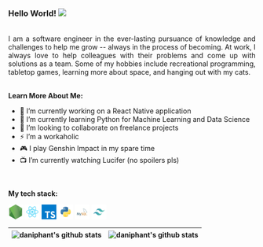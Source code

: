 ### Hello World!   <img height="24" src="https://emojipedia-us.s3.amazonaws.com/source/skype/289/ghost_1f47b.png">

<br>

<div style="text-align: justify"> I am a software engineer in the ever-lasting pursuance of knowledge and challenges to help me grow -- always in the process of becoming. At work, I always love to help colleagues with their problems and come up with solutions as a team. Some of my hobbies include recreational programming, tabletop games, learning more about space, and hanging out with my cats.</div>

<br>

**Learn More About Me:**

- 🔭 I’m currently working on a React Native application
- 🌱 I’m currently learning Python for Machine Learning and Data Science
- 👯 I’m looking to collaborate on freelance projects
- ⚡ I’m a workaholic
- 🎮 I play Genshin Impact in my spare time
- 📺 I’m currently watching Lucifer (no spoilers pls)

<br>

<b align="center">My tech stack:</b>  

<code><img height="30" src="https://raw.githubusercontent.com/github/explore/80688e429a7d4ef2fca1e82350fe8e3517d3494d/topics/nodejs/nodejs.png"></code>
<code><img height="30" src="https://raw.githubusercontent.com/github/explore/80688e429a7d4ef2fca1e82350fe8e3517d3494d/topics/react-native/react-native.png"></code>
<code><img height="30" src="https://raw.githubusercontent.com/github/explore/80688e429a7d4ef2fca1e82350fe8e3517d3494d/topics/typescript/typescript.png"></code>
<code><img height="30" src="https://raw.githubusercontent.com/github/explore/80688e429a7d4ef2fca1e82350fe8e3517d3494d/topics/python/python.png"></code>
<code><img height="30" src="https://raw.githubusercontent.com/github/explore/80688e429a7d4ef2fca1e82350fe8e3517d3494d/topics/mysql/mysql.png"></code>
<code><img height="30" src="https://raw.githubusercontent.com/github/explore/80688e429a7d4ef2fca1e82350fe8e3517d3494d/topics/tailwind/tailwind.png"></code>

| <img align="center" src="https://github-readme-stats.vercel.app/api/top-langs?username=daniphant&show_icons=true&locale=en&layout=compact&theme=omni" alt="daniphant's github stats" /> | <img align="center" src="https://github-readme-stats.vercel.app/api?username=daniphant&theme=omni&hide=issues,contribs&count_private=true" alt="daniphant's github stats" /> |
| ------------- | ------------- |
